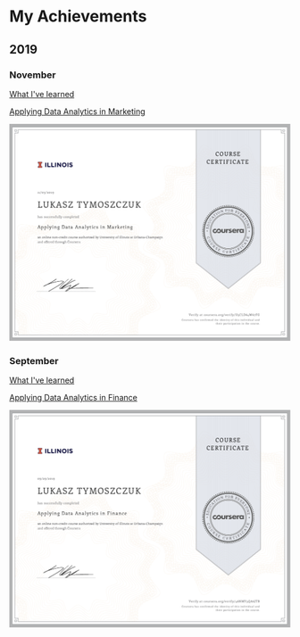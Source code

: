 # My Achievements

## 2019

### November

[What I've learned](https://github.com/lukastymo/achievements/blob/master/courses/imba/2019_MBA_592_Applying_Analy_Across_Bus_Func.md#part-1)

[Applying Data Analytics in Marketing](files/Applying_Data_Analytics_in_Marketing.pdf)

![](/files/Applying_Data_Analytics_in_Marketing.png)

### September

[What I've learned](https://github.com/lukastymo/achievements/blob/master/courses/imba/2019_MBA_592_Applying_Analy_Across_Bus_Func.md#part-2)

[Applying Data Analytics in Finance](files/Coursera_Applying_Data_Analytics_in_Finance.pdf)

![](/files/Coursera_Applying_Data_Analytics_in_Finance.png)
